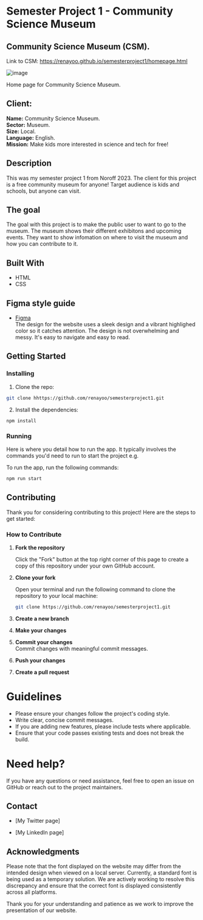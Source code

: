 # Semester Project 1 - Community Science Museum

## Community Science Museum (CSM).
Link to CSM: https://renayoo.github.io/semesterproject1/homepage.html

![image](https://i.ibb.co/ctWvPFH/Skjermbilde-2024-06-06-135210.png)

Home page for Community Science Museum. 

## Client:
**Name:** Community Science Museum.  
**Sector:** Museum.  
**Size:** Local.  
**Language:** English.  
**Mission:** Make kids more interested in science and tech for free! 

## Description
This was my semester project 1 from Noroff 2023. The client for this project is a free community museum for anyone! Target audience is kids and schools, but anyone can visit. 

## The goal 
The goal with this project is to make the public user to want to go to the museum. The museum shows their different exhibitons and upcoming events. They want to show infomation on where to visit the museum and how you can contribute to it. 

## Built With

- HTML
- CSS

## Figma style guide
- [Figma](https://www.figma.com/design/DZiCDlVViJFb84JOlZViad/Semester-Project-1---Community-Science-Museum?node-id=0-1&t=WMTM6N9SNWdYVoyH-0)  
The design for the website uses a sleek design and a vibrant highlighed color so it catches attention. The design is not overwhelming and messy. It's easy to navigate and easy to read. 
## Getting Started

### Installing

1. Clone the repo:

```bash
git clone hhttps://github.com/renayoo/semesterproject1.git
```

2. Install the dependencies:

```
npm install
```

### Running

Here is where you detail how to run the app. It typically involves the commands you'd need to run to start the project e.g.

To run the app, run the following commands:

```bash
npm run start
```

## Contributing

Thank you for considering contributing to this project! Here are the steps to get started:

### How to Contribute

1. **Fork the repository**

   Click the "Fork" button at the top right corner of this page to create a copy of this repository under your own GitHub account.

2. **Clone your fork**

   Open your terminal and run the following command to clone the repository to your local machine:

   ```bash
   git clone https://github.com/renayoo/semesterproject1.git

3. **Create a new branch** 

4. **Make your changes**
5. **Commit your changes**  
    Commit changes with meaningful commit messages.
6. **Push your changes** 
7. **Create a pull request**

# Guidelines

- Please ensure your changes follow the project's coding style.
- Write clear, concise commit messages.
- If you are adding new features, please include tests where applicable.
- Ensure that your code passes existing tests and does not break the build.

# Need help?
    
If you have any questions or need assistance, feel free to open an issue on GitHub or reach out to the project maintainers.

## Contact

- [My Twitter page]

- [My LinkedIn page]

## Acknowledgments

Please note that the font displayed on the website may differ from the intended design when viewed on a local server. Currently, a standard font is being used as a temporary solution. We are actively working to resolve this discrepancy and ensure that the correct font is displayed consistently across all platforms.

Thank you for your understanding and patience as we work to improve the presentation of our website.
